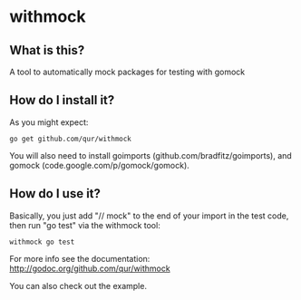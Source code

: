 withmock
========

What is this?
-------------

A tool to automatically mock packages for testing with gomock

How do I install it?
--------------------

As you might expect:

    go get github.com/qur/withmock

You will also need to install goimports (github.com/bradfitz/goimports), and
gomock (code.google.com/p/gomock/gomock).

How do I use it?
----------------

Basically, you just add "// mock" to the end of your import in the test code,
then run "go test" via the withmock tool:

    withmock go test

For more info see the documentation: http://godoc.org/github.com/qur/withmock

You can also check out the example.
